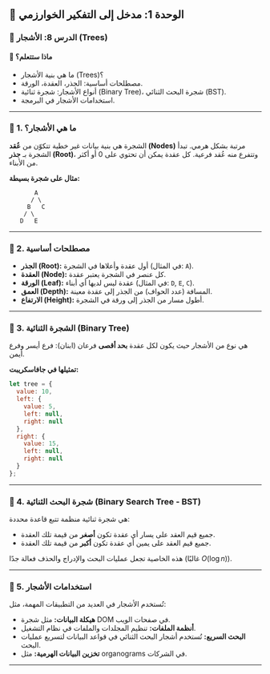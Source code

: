 ## 🌳 الوحدة 1: مدخل إلى التفكير الخوارزمي

### 📘 الدرس 8: الأشجار (Trees)

#### 🧠 **ماذا ستتعلم؟**
* ما هي بنية الأشجار (Trees)؟
* مصطلحات أساسية: الجذر، العقدة، الورقة.
* أنواع الأشجار: شجرة ثنائية (Binary Tree)، شجرة البحث الثنائي (BST).
* استخدامات الأشجار في البرمجة.

---
### 🧾 1. ما هي الأشجار؟
الشجرة هي بنية بيانات غير خطية تتكوّن من **عُقد (Nodes)** مرتبة بشكل هرمي. تبدأ الشجرة بـ **جذر (Root)**، وتتفرع منه عُقد فرعية. كل عقدة يمكن أن تحتوي على 0 أو أكثر من الأبناء.

**مثال على شجرة بسيطة:**
```
       A
      / \
     B   C
    / \
   D   E
```

---
### 🧾 2. مصطلحات أساسية
* **الجذر (Root):** أول عقدة وأعلاها في الشجرة (في المثال: `A`).
* **العقدة (Node):** كل عنصر في الشجرة يعتبر عقدة.
* **الورقة (Leaf):** عقدة ليس لديها أي أبناء (في المثال: `D`, `E`, `C`).
* **العمق (Depth):** المسافة (عدد الحواف) من الجذر إلى عقدة معينة.
* **الارتفاع (Height):** أطول مسار من الجذر إلى ورقة في الشجرة.

---
### 🧾 3. الشجرة الثنائية (Binary Tree)
هي نوع من الأشجار حيث يكون لكل عقدة **بحد أقصى** فرعان (ابنان): فرع أيسر وفرع أيمن.

**تمثيلها في جافاسكريبت:**
```javascript
let tree = {
  value: 10,
  left: {
    value: 5,
    left: null,
    right: null
  },
  right: {
    value: 15,
    left: null,
    right: null
  }
};
```

---
### 🧾 4. شجرة البحث الثنائية (Binary Search Tree - BST)
هي شجرة ثنائية منظمة تتبع قاعدة محددة:
* جميع قيم العقد على يسار أي عقدة تكون **أصغر** من قيمة تلك العقدة.
* جميع قيم العقد على يمين أي عقدة تكون **أكبر** من قيمة تلك العقدة.

هذه الخاصية تجعل عمليات البحث والإدراج والحذف فعالة جدًا (غالبًا $O(\log n)$).

---
### 🧾 5. استخدامات الأشجار
تُستخدم الأشجار في العديد من التطبيقات المهمة، مثل:
* **هيكلة البيانات:** مثل شجرة DOM في صفحات الويب.
* **أنظمة الملفات:** تنظيم المجلدات والملفات في نظام التشغيل.
* **البحث السريع:** تُستخدم أشجار البحث الثنائي في قواعد البيانات لتسريع عمليات البحث.
* **تخزين البيانات الهرمية:** مثل organograms في الشركات.

---

